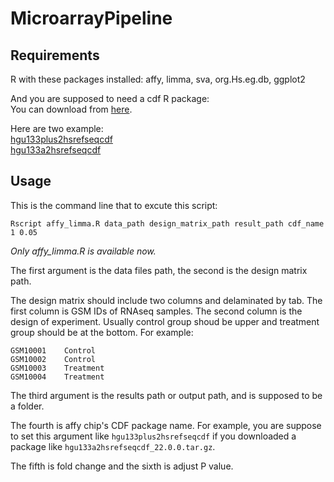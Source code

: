 # MicroarrayPipeline

## Requirements
R with these packages installed: affy, limma, sva, org.Hs.eg.db, ggplot2  

And you are supposed to need a cdf R package:  
You can download from [here](http://brainarray.mbni.med.umich.edu/Brainarray/Database/CustomCDF/22.0.0/refseq.asp).  

Here are two example:  
[hgu133plus2hsrefseqcdf](http://mbni.org/customcdf/22.0.0/refseq.download/hgu133plus2hsrefseqcdf_22.0.0.tar.gz)  
[hgu133a2hsrefseqcdf](http://mbni.org/customcdf/22.0.0/refseq.download/hgu133a2hsrefseqcdf_22.0.0.tar.gz)  


## Usage
This is the command line that to excute this script:
```
Rscript affy_limma.R data_path design_matrix_path result_path cdf_name 1 0.05
```
*Only affy_limma.R is available now.*  

The first argument is the data files path, the second is the design matrix path.  

The design matrix should include two columns and delaminated by tab. The first column is GSM IDs of RNAseq samples. The second column is the design of experiment. Usually control group shoud be upper and treatment group should be at the bottom. For example:
```
GSM10001	Control
GSM10002	Control
GSM10003	Treatment
GSM10004	Treatment
```
The third argument is the results path or output path, and is supposed to be a folder.  

The fourth is affy chip's CDF package name. For example, you are suppose to set this argument like ```hgu133plus2hsrefseqcdf``` if you downloaded a package like ```hgu133a2hsrefseqcdf_22.0.0.tar.gz```.  

The fifth is fold change and the sixth is adjust P value.  


